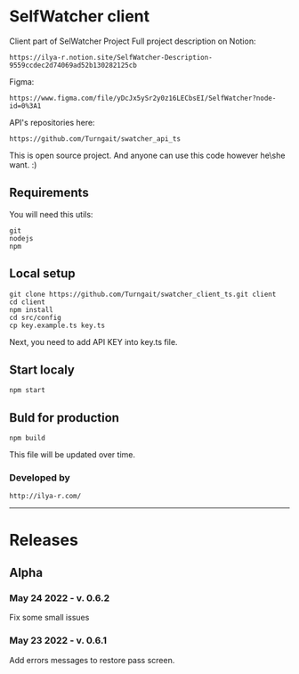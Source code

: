 # SelfWatcher client

Client part of SelWatcher Project
Full project description on Notion:
```
https://ilya-r.notion.site/SelfWatcher-Description-9559ccdec2d74069ad52b130282125cb
```

Figma:
```
https://www.figma.com/file/yDcJx5ySr2y0z16LECbsEI/SelfWatcher?node-id=0%3A1
```

API's repositories here:
```
https://github.com/Turngait/swatcher_api_ts
```
This is open source project. And anyone can use this code however he\she want. :)

## Requirements
You will need this utils:
```
git
nodejs
npm
```

## Local setup
```
git clone https://github.com/Turngait/swatcher_client_ts.git client
cd client
npm install
cd src/config
cp key.example.ts key.ts
```
Next, you need to add API KEY into key.ts file.

## Start localy
```
npm start
```

## Buld for production
```
npm build
```

This file will be updated over time.

### Developed by
```
http://ilya-r.com/
```


<hr/>

# Releases

## Alpha
### May 24 2022 - v. 0.6.2
Fix some small issues
### May 23 2022 - v. 0.6.1
Add errors messages to restore pass screen.